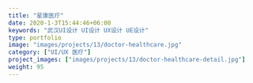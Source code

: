 ```yaml
---
title: "星康医疗"
date: 2020-1-3T15:44:46+06:00
keywords: "武汉UI设计 UI设计 UX设计 UE设计"
type: portfolio
image: "images/projects/13/doctor-healthcare.jpg"
category: ["UI/UX 医疗"]
project_images: ["images/projects/13/doctor-healthcare-detail.jpg"]
weight: 95
---
```

